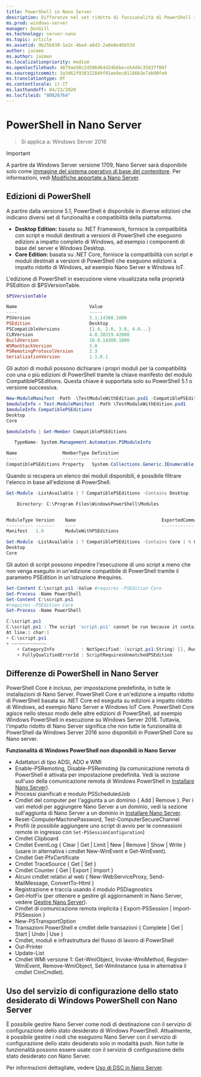 ```yaml
---
title: PowerShell in Nano Server
description: Differenze nel set ridotto di funzionalità di PowerShell in Nano Server
ms.prod: windows-server
manager: DonGill
ms.technology: server-nano
ms.topic: article
ms.assetid: 9b25b939-1e2c-4bed-a8d3-2a8e8e46b53d
author: jaimeo
ms.author: jaimeo
ms.localizationpriority: medium
ms.openlocfilehash: 4879ae58c24596d64d24b6bece54d4c35837f00f
ms.sourcegitcommit: 3a3d62f938322849f81ee9ec01186b3e7ab90fe0
ms.translationtype: HT
ms.contentlocale: it-IT
ms.lasthandoff: 04/23/2020
ms.locfileid: "80826764"
---
```

# <a name="powershell-on-nano-server"></a>PowerShell in Nano Server

> Si applica a: Windows Server 2016

> [!IMPORTANT]
> A partire da Windows Server versione 1709, Nano Server sarà disponibile solo come [immagine del sistema operativo di base del contenitore](/virtualization/windowscontainers/quick-start/using-insider-container-images#install-base-container-image). Per informazioni, vedi [Modifiche apportate a Nano Server](nano-in-semi-annual-channel.md).

## <a name="powershell-editions"></a>Edizioni di PowerShell

A partire dalla versione 5.1, PowerShell è disponibile in diverse edizioni che indicano diversi set di funzionalità e compatibilità della piattaforma.

- **Desktop Edition:** basata su .NET Framework, fornisce la compatibilità con script e moduli destinati a versioni di PowerShell che eseguono edizioni a impatto completo di Windows, ad esempio i componenti di base del server e Windows Desktop.
- **Core Edition:** basata su .NET Core, fornisce la compatibilità con script e moduli destinati a versioni di PowerShell che eseguono edizioni a impatto ridotto di Windows, ad esempio Nano Server e Windows IoT.

L'edizione di PowerShell in esecuzione viene visualizzata nella proprietà PSEdition di $PSVersionTable.
```powershell
$PSVersionTable

Name                           Value
----                           -----
PSVersion                      5.1.14300.1000
PSEdition                      Desktop
PSCompatibleVersions           {1.0, 2.0, 3.0, 4.0...}
CLRVersion                     4.0.30319.42000
BuildVersion                   10.0.14300.1000
WSManStackVersion              3.0
PSRemotingProtocolVersion      2.3
SerializationVersion           1.1.0.1
```

Gli autori di moduli possono dichiarare i propri moduli per la compatibilità con una o più edizioni di PowerShell tramite la chiave manifesto del modulo CompatiblePSEditions. Questa chiave è supportata solo su PowerShell 5.1 o versione successiva.
```powershell
New-ModuleManifest -Path .\TestModuleWithEdition.psd1 -CompatiblePSEditions Desktop,Core -PowerShellVersion 5.1
$moduleInfo = Test-ModuleManifest -Path \TestModuleWithEdition.psd1
$moduleInfo.CompatiblePSEditions
Desktop
Core

$moduleInfo | Get-Member CompatiblePSEditions

   TypeName: System.Management.Automation.PSModuleInfo

Name                 MemberType Definition
----                 ---------- ----------
CompatiblePSEditions Property   System.Collections.Generic.IEnumerable[string] CompatiblePSEditions {get;}

```
Quando si recupera un elenco dei moduli disponibili, è possibile filtrare l'elenco in base all'edizione di PowerShell.
```powershell
Get-Module -ListAvailable | ? CompatiblePSEditions -Contains Desktop

    Directory: C:\Program Files\WindowsPowerShell\Modules


ModuleType Version    Name                                ExportedCommands
---------- -------    ----                                ----------------
Manifest   1.0        ModuleWithPSEditions

Get-Module -ListAvailable | ? CompatiblePSEditions -Contains Core | % CompatiblePSEditions
Desktop
Core

```
Gli autori di script possono impedire l'esecuzione di uno script a meno che non venga eseguito in un'edizione compatibile di PowerShell tramite il parametro PSEdition in un'istruzione #requires.
```powershell
Set-Content C:\script.ps1 -Value #requires -PSEdition Core
Get-Process -Name PowerShell
Get-Content C:\script.ps1
#requires -PSEdition Core
Get-Process -Name PowerShell

C:\script.ps1
C:\script.ps1 : The script 'script.ps1' cannot be run because it contained a #requires statement for PowerShell editions 'Core'. The edition of PowerShell that is required by the script does not match the currently running PowerShell Desktop edition.
At line:1 char:1
+ C:\script.ps1
+ ~~~~~~~~~~~~~
    + CategoryInfo          : NotSpecified: (script.ps1:String) [], RuntimeException
    + FullyQualifiedErrorId : ScriptRequiresUnmatchedPSEdition
```

## <a name="differences-in-powershell-on-nano-server"></a>Differenze di PowerShell in Nano Server
PowerShell Core è incluso, per impostazione predefinita, in tutte le installazioni di Nano Server. PowerShell Core è un'edizione a impatto ridotto di PowerShell basata su .NET Core ed eseguita su edizioni a impatto ridotto di Windows, ad esempio Nano Server e Windows IoT Core. PowerShell Core agisce nello stesso modo delle altre edizioni di PowerShell, ad esempio Windows PowerShell in esecuzione su Windows Server 2016. Tuttavia, l'impatto ridotto di Nano Server significa che non tutte le funzionalità di PowerShell da Windows Server 2016 sono disponibili in PowerShell Core su Nano server.


**Funzionalità di Windows PowerShell non disponibili in Nano Server**
* Adattatori di tipo ADSI, ADO e WMI
* Enable-PSRemoting, Disable-PSRemoting (la comunicazione remota di PowerShell è attivata per impostazione predefinita. Vedi la sezione sull'uso della comunicazione remota di Windows PowerShell in [Installare Nano Server](Getting-Started-with-Nano-Server.md)).
* Processi pianificati e modulo PSScheduledJob
* Cmdlet del computer per l'aggiunta a un dominio { Add | Remove }. Per i vari metodi per aggiungere Nano Server a un dominio, vedi la sezione sull'aggiunta di Nano Server a un dominio in [Installare Nano Server](Getting-Started-with-Nano-Server.md).
* Reset-ComputerMachinePassword, Test-ComputerSecureChannel
* Profili (è possibile aggiungere uno script di avvio per le connessioni remote in ingresso con `Set-PSSessionConfiguration`)
* Cmdlet Clipboard
* Cmdlet EventLog { Clear | Get | Limit | New | Remove | Show | Write } (usare in alternativa i cmdlet New-WinEvent e Get-WinEvent).
* Cmdlet Get-PfxCertificate
* Cmdlet TraceSource { Get | Set }
* Cmdlet Counter { Get | Export | Import }
* Alcuni cmdlet relativi al web { New-WebServiceProxy, Send-MailMessage, ConvertTo-Html }
* Registrazione e traccia usando il modulo PSDiagnostics
* Get-HotFix (per ottenere e gestire gli aggiornamenti in Nano Server, vedere [Gestire Nano Server](Manage-Nano-Server.md)).
* Cmdlet di comunicazione remota implicita { Export-PSSession | Import-PSSession }
* New-PSTransportOption
* Transazioni PowerShell e cmdlet delle transazioni { Complete | Get | Start | Undo | Use }
* Cmdlet, moduli e infrastruttura del flusso di lavoro di PowerShell
* Out-Printer
* Update-List
* Cmdlet WMI versione 1: Get-WmiObject, Invoke-WmiMethod, Register-WmiEvent, Remove-WmiObject, Set-WmiInstance (usa in alternativa il cmdlet CimCmdlet).

## <a name="using-windows-powershell-desired-state-configuration-with-nano-server"></a>Uso del servizio di configurazione dello stato desiderato di Windows PowerShell con Nano Server

È possibile gestire Nano Server come nodi di destinazione con il servizio di configurazione dello stato desiderato di Windows PowerShell. Attualmente, è possibile gestire i nodi che eseguono Nano Server con il servizio di configurazione dello stato desiderato solo in modalità push. Non tutte le funzionalità possono essere usate con il servizio di configurazione dello stato desiderato con Nano Server.

Per informazioni dettagliate, vedere [Uso di DSC in Nano Server](https://docs.microsoft.com/powershell/scripting/dsc/getting-started/nanodsc).

